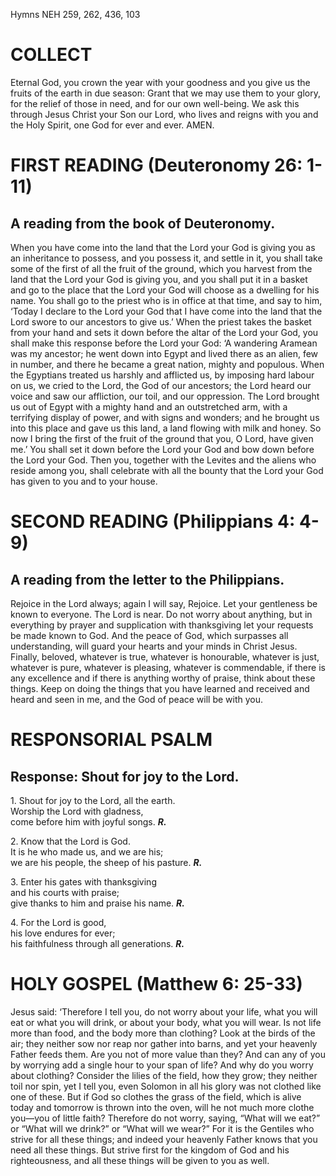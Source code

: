Hymns NEH 259, 262, 436, 103

# COLLECT

Eternal God, you crown the year with your goodness and you give us the fruits of the earth in due season: Grant that we may use them to your glory, for the relief of those in need, and for our own well-being. We ask this through Jesus Christ your Son our Lord, who lives and reigns with you and the Holy Spirit, one God for ever and ever. AMEN.

# FIRST READING (Deuteronomy 26: 1-11)

## A reading from the book of Deuteronomy.

When you have come into the land that the Lord your God is giving you as an inheritance to possess, and you possess it, and settle in it, you shall take some of the first of all the fruit of the ground, which you harvest from the land that the Lord your God is giving you, and you shall put it in a basket and go to the place that the Lord your God will choose as a dwelling for his name. You shall go to the priest who is in office at that time, and say to him, ‘Today I declare to the Lord your God that I have come into the land that the Lord swore to our ancestors to give us.’ When the priest takes the basket from your hand and sets it down before the altar of the Lord your God, you shall make this response before the Lord your God: ‘A wandering Aramean was my ancestor; he went down into Egypt and lived there as an alien, few in number, and there he became a great nation, mighty and populous. When the Egyptians treated us harshly and afflicted us, by imposing hard labour on us, we cried to the Lord, the God of our ancestors; the Lord heard our voice and saw our affliction, our toil, and our oppression. The Lord brought us out of Egypt with a mighty hand and an outstretched arm, with a terrifying display of power, and with signs and wonders; and he brought us into this place and gave us this land, a land flowing with milk and honey. So now I bring the first of the fruit of the ground that you, O Lord, have given me.’ You shall set it down before the Lord your God and bow down before the Lord your God. Then you, together with the Levites and the aliens who reside among you, shall celebrate with all the bounty that the Lord your God has given to you and to your house.

# SECOND READING (Philippians 4: 4-9)

## A reading from the letter to the Philippians.

Rejoice in the Lord always; again I will say, Rejoice. Let your gentleness be known to everyone. The Lord is near. Do not worry about anything, but in everything by prayer and supplication with thanksgiving let your requests be made known to God. And the peace of God, which surpasses all understanding, will guard your hearts and your minds in Christ Jesus. Finally, beloved, whatever is true, whatever is honourable, whatever is just, whatever is pure, whatever is pleasing, whatever is commendable, if there is any excellence and if there is anything worthy of praise, think about these things. Keep on doing the things that you have learned and received and heard and seen in me, and the God of peace will be with you.

# RESPONSORIAL PSALM

## Response: Shout for joy to the Lord.

1\. Shout for joy to the Lord, all the earth.\
Worship the Lord with gladness,\
come before him with joyful songs. ***R.***

2\. Know that the Lord is God.\
It is he who made us, and we are his;\
we are his people, the sheep of his pasture. ***R.***

3\. Enter his gates with thanksgiving\
and his courts with praise;\
give thanks to him and praise his name. ***R.***

4\. For the Lord is good,\
his love endures for ever;\
his faithfulness through all generations. ***R.***



# HOLY GOSPEL (Matthew 6: 25-33)

Jesus said: ‘Therefore I tell you, do not worry about your life, what you will eat or what you will drink, or about your body, what you will wear. Is not life more than food, and the body more than clothing? Look at the birds of the air; they neither sow nor reap nor gather into barns, and yet your heavenly Father feeds them. Are you not of more value than they? And can any of you by worrying add a single hour to your span of life? And why do you worry about clothing? Consider the lilies of the field, how they grow; they neither toil nor spin, yet I tell you, even Solomon in all his glory was not clothed like one of these. But if God so clothes the grass of the field, which is alive today and tomorrow is thrown into the oven, will he not much more clothe you—you of little faith? Therefore do not worry, saying, “What will we eat?” or “What will we drink?” or “What will we wear?” For it is the Gentiles who strive for all these things; and indeed your heavenly Father knows that you need all these things. But strive first for the kingdom of God and his righteousness, and all these things will be given to you as well.
